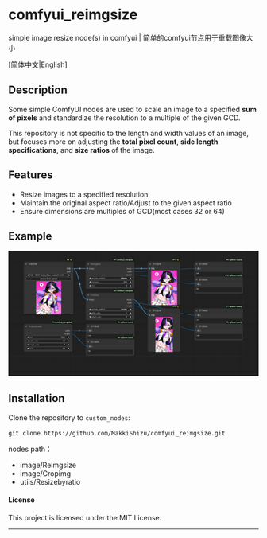 # comfyui_reimgsize

simple image resize node(s) in comfyui | 简单的comfyui节点用于重载图像大小

[[简体中文](README_CN.md)|English]

## Description

Some simple ComfyUI nodes are used to scale an image to a specified **sum of pixels** and standardize the resolution to a multiple of the given GCD.

This repository is not specific to the length and width values of an image, but focuses more on adjusting the **total pixel count**, **side length specifications**, and **size ratios** of the image.

## Features

- Resize images to a specified resolution
- Maintain the original aspect ratio/Adjust to the given aspect ratio
- Ensure dimensions are multiples of GCD(most cases 32 or 64)

## Example

![image](./workflow/comfyui_reimgsize.png)

## Installation

Clone the repository to `custom_nodes`:

```
git clone https://github.com/MakkiShizu/comfyui_reimgsize.git
```

nodes path：

- image/Reimgsize
- image/Cropimg
- utils/Resizebyratio

#### License

This project is licensed under the MIT License.

<hr>
